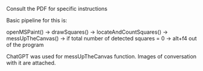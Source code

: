 Consult the PDF for specific instructions

Basic pipeline for this is:

openMSPaint() -> drawSquares() -> locateAndCountSquares() -> messUpTheCanvas() -> if total number of detected squares = 0 -> alt+f4 out of the program

ChatGPT was used for messUpTheCanvas function. Images of conversation with it are attached.